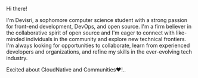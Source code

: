 Hi there!

I'm Devisri, a sophomore computer science student with a strong passion for front-end development, DevOps, and open source. I'm a firm believer in the collaborative spirit of open source and I'm eager to connect with like-minded individuals in the community and explore new technical frontiers. I'm always looking for opportunities to collaborate, learn from experienced developers and organizations, and refine my skills in the ever-evolving tech industry.

Excited about CloudNative and Communities❤️!..
